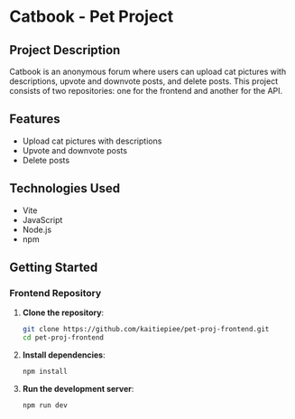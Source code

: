 # Catbook - Pet Project

## Project Description
Catbook is an anonymous forum where users can upload cat pictures with descriptions, upvote and downvote posts, and delete posts. This project consists of two repositories: one for the frontend and another for the API.

## Features
- Upload cat pictures with descriptions
- Upvote and downvote posts
- Delete posts

## Technologies Used
- Vite
- JavaScript
- Node.js
- npm

## Getting Started

### Frontend Repository
1. **Clone the repository**:
   ```bash
   git clone https://github.com/kaitiepiee/pet-proj-frontend.git
   cd pet-proj-frontend

2. **Install dependencies**:
   ```bash
   npm install


3. **Run the development server**:
   ```bash
   npm run dev

   
